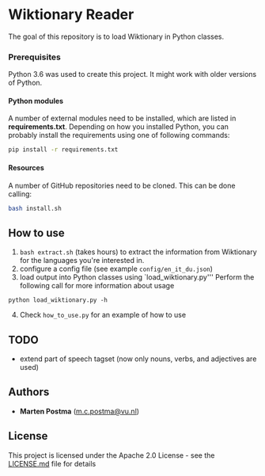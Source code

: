 # Wiktionary Reader

The goal of this repository is to load Wiktionary in Python classes.

### Prerequisites
Python 3.6 was used to create this project. It might work with older versions of Python.

#### Python modules

A number of external modules need to be installed, which are listed in **requirements.txt**.
Depending on how you installed Python, you can probably install the requirements using one of following commands:
```bash
pip install -r requirements.txt
```

#### Resources
A number of GitHub repositories need to be cloned. This can be done calling:
```bash
bash install.sh
```

## How to use

1. `bash extract.sh` (takes hours) to extract the information from Wiktionary for the languages
you're interested in.
2. configure a config file (see example `config/en_it_du.json`)
3. load output into Python classes using `load_wiktionary.py'''
Perform the following call for more information about usage
```
python load_wiktionary.py -h
```
4. Check `how_to_use.py` for an example of how to use

## TODO
* extend part of speech tagset (now only nouns, verbs, and adjectives are used)
    
## Authors
* **Marten Postma** (m.c.postma@vu.nl)

## License
This project is licensed under the Apache 2.0 License - see the [LICENSE.md](LICENSE.md) file for details
